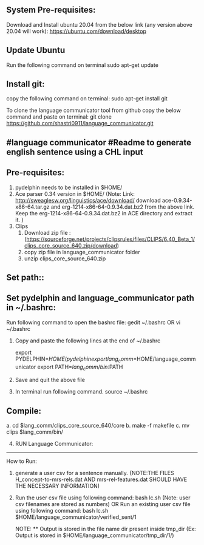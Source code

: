 System Pre-requisites:
------------------------
Download and Install ubuntu 20.04 from the below link (any version above 20.04 will work):
https://ubuntu.com/download/desktop

Update Ubuntu
---------------
Run the following command on terminal
  sudo apt-get update 

Install git:
-----------------
copy the following command on terminal:
sudo apt-get install git

To clone the language communicator tool from github copy the below command and paste on terminal:
git clone https://github.com/shastri0911/language_communicator.git

#language communicator
#Readme to generate english sentence using a CHL input 
-------------------------------------------------------

Pre-requisites:
--------------
1. pydelphin needs to be installed in $HOME/
2. Ace parser 0.34 version in $HOME/
    (Note:  Link: http://sweaglesw.org/linguistics/ace/download/
       download ace-0.9.34-x86-64.tar.gz and erg-1214-x86-64-0.9.34.dat.bz2 from the above link. 
       Keep the erg-1214-x86-64-0.9.34.dat.bz2 in ACE directory and extract it.
	)
3. Clips
    1. Download zip file : (https://sourceforge.net/projects/clipsrules/files/CLIPS/6.40_Beta_1/clips_core_source_640.zip/download)
    2. copy zip file in language_communicator folder
    3. unzip clips_core_source_640.zip

 
Set path::
-------------
Set pydelphin and language_communicator path in ~/.bashrc:
------------------------------------------------------------
Run following command to open the bashrc file:
 gedit ~/.bashrc
   OR
 vi ~/.bashrc

1. Copy and paste the following lines at the end of ~/.bashrc 

	export PYDELPHIN=$HOME/pydelphin
	export lang_comm=$HOME/language_communicator
	export PATH=$lang_comm/bin:$PATH

2. Save and quit the above file 
3. In terminal run following command.
	source ~/.bashrc

Compile:
-----------

a. cd $lang_comm/clips_core_source_640/core
b. make -f makefile
c. mv clips $lang_comm/bin/


4. RUN Language Communicator:
--------
How to Run:
1) generate a user csv for a sentence manually.
	{NOTE:THE FILES H_concept-to-mrs-rels.dat AND mrs-rel-features.dat SHOULD HAVE THE NECESSARY INFORMATION) 

2) Run the user csv file using following command:
     bash lc.sh <path of the user_csv> 
		(Note: user csv filenames are stored as numbers)
OR
    Run an existing user csv file using following command:
	bash lc.sh $HOME/language_communicator/verified_sent/1
	
	NOTE:
	**	Output is stored in the file name dir present inside tmp_dir
		(Ex: Output is stored in $HOME/language_communicator/tmp_dir/1/)
